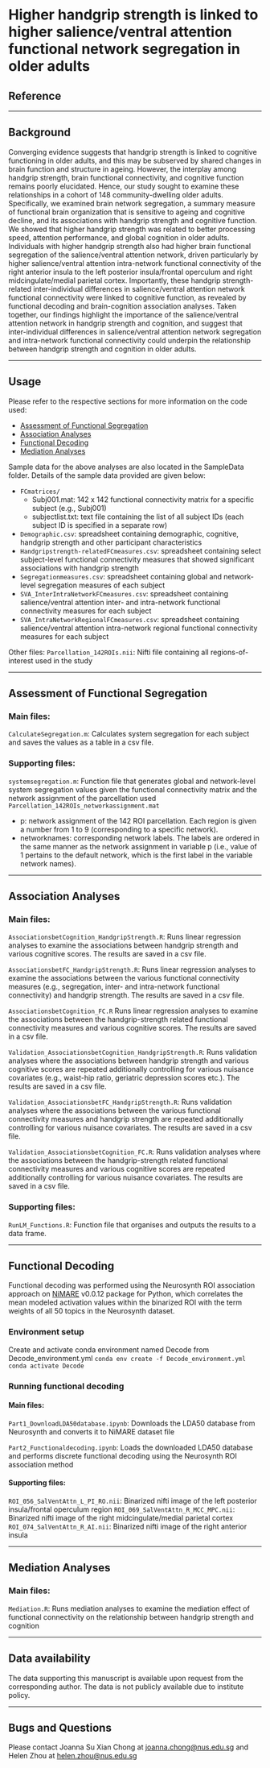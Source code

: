 # Higher handgrip strength is linked to higher salience/ventral attention functional network segregation in older adults

## Reference



----
## Background

Converging evidence suggests that handgrip strength is linked to cognitive functioning in older adults, and this may be subserved by shared changes in brain function and structure in ageing. However, the interplay among handgrip strength, brain functional connectivity, and cognitive function remains poorly elucidated. Hence, our study sought to examine these relationships in a cohort of 148 community-dwelling older adults. Specifically, we examined brain network segregation, a summary measure of functional brain organization that is sensitive to ageing and cognitive decline, and its associations with handgrip strength and cognitive function. We showed that higher handgrip strength was related to better processing speed, attention performance, and global cognition in older adults. Individuals with higher handgrip strength also had higher brain functional segregation of the salience/ventral attention network, driven particularly by higher salience/ventral attention intra-network functional connectivity of the right anterior insula to the left posterior insula/frontal operculum and right midcingulate/medial parietal cortex. Importantly, these handgrip strength-related inter-individual differences in salience/ventral attention network functional connectivity were linked to cognitive function, as revealed by functional decoding and brain-cognition association analyses. Taken together, our findings highlight the importance of the salience/ventral attention network in handgrip strength and cognition, and suggest that inter-individual differences in salience/ventral attention network segregation and intra-network functional connectivity could underpin the relationship between handgrip strength and cognition in older adults.


----

## Usage

Please refer to the respective sections for more information on the code used:
* [Assessment of Functional Segregation](###assessment-of-functional-segregation)
* [Association Analyses](###association-analyses)
* [Functional Decoding](###functional-decoding)
* [Mediation Analyses](###mediation-analyses)

Sample data for the above analyses are also located in the SampleData folder. Details of the sample data provided are given below:
* `FCmatrices/`
	* Subj001.mat: 142 x 142 functional connectivity matrix for a specific subject (e.g., Subj001)
	* subjectlist.txt: text file containing the list of all subject IDs (each subject ID is specified in a separate row)
* `Demographic.csv`: spreadsheet containing demographic, cognitive, handgrip strength and other participant characteristics
* `Handgripstrength-relatedFCmeasures.csv`: spreadsheet containing select subject-level functional connectivity measures that showed significant associations with handgrip strength
* `Segregationmeasures.csv`: spreadsheet containing global and network-level segregation measures of each subject
* `SVA_InterIntraNetworkFCmeasures.csv`: spreadsheet containing salience/ventral attention inter- and intra-network functional connectivity measures for each subject
* `SVA_IntraNetworkRegionalFCmeasures.csv`: spreadsheet containing salience/ventral attention intra-network regional functional connectivity measures for each subject

Other files:
`Parcellation_142ROIs.nii`: Nifti file containing all regions-of-interest used in the study


----

## Assessment of Functional Segregation

### Main files:

`CalculateSegregation.m`: Calculates system segregation for each subject and saves the values as a table in a csv file.

### Supporting files:

`systemsegregation.m`: Function file that generates global and network-level system segregation values given the functional connectivity matrix and the network assignment of the parcellation used
`Parcellation_142ROIs_networkassignment.mat`
* p: network assignment of the 142 ROI parcellation. Each region is given a number from 1 to 9 (corresponding to a specific network).
* networknames: corresponding network labels. The labels are ordered in the same manner as the network assignment in variable p (i.e., value of 1 pertains to the default network, which is the first label in the variable network names).


----

## Association Analyses

### Main files:

`AssociationsbetCognition_HandgripStrength.R`: Runs linear regression analyses to examine the associations between handgrip strength and various cognitive scores. The results are saved in a csv file.

`AssociationsbetFC_HandgripStrength.R`: Runs linear regression analyses to examine the associations between the various functional connectivity measures (e.g., segregation, inter- and intra-network functional connectivity) and handgrip strength. The results are saved in a csv file.

`AssociationsbetCognition_FC.R` Runs linear regression analyses to examine the associations between the handgrip-strength related functional connectivity measures and various cognitive scores. The results are saved in a csv file.

`Validation_AssociationsbetCognition_HandgripStrength.R`: Runs validation analyses where the associations between handgrip strength and various cognitive scores are repeated additionally controlling for various nuisance covariates (e.g., waist-hip ratio, geriatric depression scores etc.). The results are saved in a csv file.

`Validation_AssociationsbetFC_HandgripStrength.R`: Runs validation analyses where the associations between the various functional connectivity measures and handgrip strength are repeated additionally controlling for various nuisance covariates. The results are saved in a csv file.

`Validation_AssociationsbetCognition_FC.R`: Runs validation analyses where the associations between the handgrip-strength related functional connectivity measures and various cognitive scores are repeated additionally controlling for various nuisance covariates. The results are saved in a csv file.

### Supporting files:

`RunLM_Functions.R`: Function file that organises and outputs the results to a data frame.


----

## Functional Decoding

Functional decoding was performed using the Neurosynth ROI association approach on [NiMARE](https://nimare.readthedocs.io/en/stable/installation.html) v0.0.12 package for Python, which correlates the mean modeled activation values within the binarized ROI with the term weights of all 50 topics in the Neurosynth dataset. 

### Environment setup

Create and activate conda environment named Decode from Decode_environment.yml
`conda env create -f Decode_environment.yml`
`conda activate Decode`

### Running functional decoding

#### Main files:

`Part1_DownloadLDA50database.ipynb`: Downloads the LDA50 database from Neurosynth and converts it to NiMARE dataset file

`Part2_Functionaldecoding.ipynb`: Loads the downloaded LDA50 database and performs discrete functional decoding using the Neurosynth ROI association method

#### Supporting files:

`ROI_056_SalVentAttn_L_PI_RO.nii`: Binarized nifti image of the left posterior insula/frontal operculum region
`ROI_069_SalVentAttn_R_MCC_MPC.nii`: Binarized nifti image of the right midcingulate/medial parietal cortex
`ROI_074_SalVentAttn_R_AI.nii`: Binarized nifti image of the right anterior insula


----

## Mediation Analyses

### Main files: 

`Mediation.R`: Runs mediation analyses to examine the mediation effect of functional connectivity on the relationship between handgrip strength and cognition



----

## Data availability

The data supporting this manuscript is available upon request from the corresponding author. The data is not publicly available due to institute policy.


----

## Bugs and Questions

Please contact Joanna Su Xian Chong at joanna.chong@nus.edu.sg and Helen Zhou at helen.zhou@nus.edu.sg
